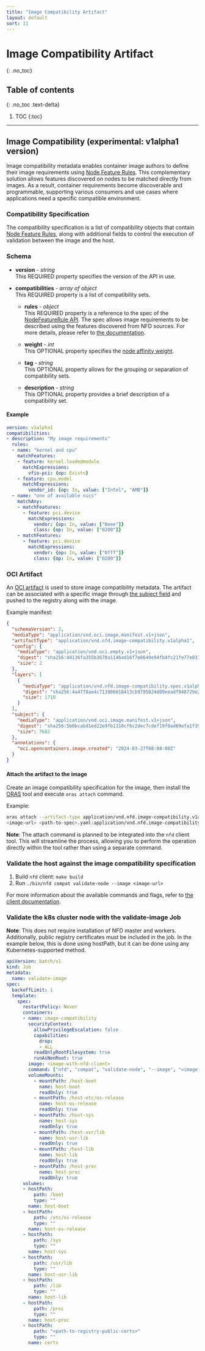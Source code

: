```yaml
---
title: "Image Compatibility Artifact"
layout: default
sort: 11
---
```


# Image Compatibility Artifact
{: .no_toc}

## Table of contents
{: .no_toc .text-delta}

1. TOC
{:toc}

---

## Image Compatibility (experimental: v1alpha1 version)

Image compatibility metadata enables container image authors to define their
image requirements using [Node Feature Rules](./custom-resources.md#nodefeaturerule).
This complementary solution allows features discovered on nodes to be matched
directly from images. As a result, container requirements become discoverable
and programmable, supporting various consumers and use cases where applications
need a specific compatible environment.

### Compatibility Specification

The compatibility specification is a list of compatibility objects that contain
[Node Feature Rules](./custom-resources.md#nodefeaturerule), along with
additional fields to control the execution of validation between the image and
the host.

### Schema

- **version** - *string*  
  This REQUIRED property specifies the version of the API in use.

- **compatibilities** - *array of object*  
  This REQUIRED property is a list of compatibility sets.

  - **rules** - *object*  
    This REQUIRED property is a reference to the spec of the [NodeFeatureRule API](./custom-resources.md#nodefeaturerule).
    The spec allows image requirements to be described using the features
    discovered from NFD sources. For more details, please refer to [the documentation](./custom-resources.md#nodefeaturerule).

  - **weight** - *int*  
    This OPTIONAL property specifies the [node affinity weight](https://kubernetes.io/docs/concepts/scheduling-eviction/assign-pod-node/#node-affinity-weight).

  - **tag** - *string*  
    This OPTIONAL property allows for the grouping or separation of
    compatibility sets.

  - **description** - *string*  
    This OPTIONAL property provides a brief description of a compatibility set.

#### Example

```yaml
version: v1alpha1
compatibilities:
- description: "My image requirements"
  rules:
  - name: "kernel and cpu"
    matchFeatures:
    - feature: kernel.loadedmodule
      matchExpressions:
        vfio-pci: {op: Exists}
    - feature: cpu.model
      matchExpressions:
        vendor_id: {op: In, value: ["Intel", "AMD"]}
  - name: "one of available nics"
    matchAny:
    - matchFeatures:
      - feature: pci.device
        matchExpressions:
          vendor: {op: In, value: ["0eee"]}
          class: {op: In, value: ["0200"]}
    - matchFeatures:
      - feature: pci.device
        matchExpressions:
          vendor: {op: In, value: ["0fff"]}
          class: {op: In, value: ["0200"]}
```

### OCI Artifact

An [OCI artifact](https://github.com/opencontainers/image-spec/blob/main/manifest.md#guidelines-for-artifact-usage)
is used to store image compatibility metadata.
The artifact can be associated with a specific image through [the subject field](https://github.com/opencontainers/distribution-spec/blob/11b8e3fba7d2d7329513d0cff53058243c334858/spec.md#pushing-manifests-with-subject)
and pushed to the registry along with the image.

Example manifest:

```json
{
  "schemaVersion": 2,
  "mediaType": "application/vnd.oci.image.manifest.v1+json",
  "artifactType": "application/vnd.nfd.image-compatibility.v1alpha1",
  "config": {
    "mediaType": "application/vnd.oci.empty.v1+json",
    "digest": "sha256:44136fa355b3678a1146ad16f7e8649e94fb4fc21fe77e8310c060f61caaff8a",
    "size": 2
  },
  "layers": [
    {
      "mediaType": "application/vnd.nfd.image-compatibility.spec.v1alpha1+yaml",
      "digest": "sha256:4a47f8ae4c713906618413cb9795824d09eeadf948729e213a1ba11a1e31d052",
      "size": 1710
    }
  ],
  "subject": {
    "mediaType": "application/vnd.oci.image.manifest.v1+json",
    "digest": "sha256:5b0bcabd1ed22e9fb1310cf6c2dec7cdef19f0ad69efa1f392e94a4333501270",
    "size": 7682
  },
  "annotations": {
    "oci.opencontainers.image.created": "2024-03-27T08:08:08Z"
  }
}
```

#### Attach the artifact to the image

Create an image compatibility specification for the image, then install the
[ORAS](https://github.com/oras-project/oras/) tool and execute `oras attach`
command.

Example:

```sh
oras attach --artifact-type application/vnd.nfd.image-compatibility.v1alpha1 \
<image-url> <path-to-spec>.yaml:application/vnd.nfd.image-compatibility.spec.v1alpha1+yaml
```

**Note**: The attach command is planned to be integrated into the `nfd` client
tool. This will streamline the process, allowing you to perform the operation
directly within the tool rather than using a separate command.

### Validate the host against the image compatibility specification

1. Build `nfd` client: `make build`
1. Run `./bin/nfd compat validate-node --image <image-url>`

For more information about the available commands and flags, refer to
[the client documentation](../reference/node-feature-client-reference.md).

### Validate the k8s cluster node with the validate-image Job

**Note**: This does not require installation of NFD master and workers.
Additionally, public registry certificates must be included in the job.
In the example below, this is done using hostPath,
but it can be done using any Kubernetes-supported method.

```yaml
apiVersion: batch/v1
kind: Job
metadata:
  name: validate-image
spec:
  backoffLimit: 1
  template:
    spec:
      restartPolicy: Never
      containers:
      - name: image-compatibility
        securityContext:
          allowPrivilegeEscalation: false
          capabilities:
            drop:
            - ALL
          readOnlyRootFilesystem: true
          runAsNonRoot: true
        image: <image-with-nfd-client>
        command: ["nfd", "compat", "validate-node", "--image", "<image-to-be-validated>"]
        volumeMounts:
          - mountPath: /host-boot
            name: host-boot  
            readOnly: true
          - mountPath: /host-etc/os-release
            name: host-os-release
            readOnly: true
          - mountPath: /host-sys
            name: host-sys
            readOnly: true
          - mountPath: /host-usr/lib
            name: host-usr-lib
            readOnly: true
          - mountPath: /host-lib
            name: host-lib
            readOnly: true
          - mountPath: /host-proc
            name: host-proc
            readOnly: true
      volumes:
      - hostPath:
          path: /boot
          type: ""
        name: host-boot
      - hostPath:
          path: /etc/os-release
          type: ""
        name: host-os-release
      - hostPath:
          path: /sys
          type: ""
        name: host-sys
      - hostPath:
          path: /usr/lib
          type: ""
        name: host-usr-lib
      - hostPath:
          path: /lib
          type: ""
        name: host-lib
      - hostPath:
          path: /proc
          type: ""
        name: host-proc
      - hostPath:
          path: "<path-to-registry-public-certs>"
          type: ""
        name: certs
```
